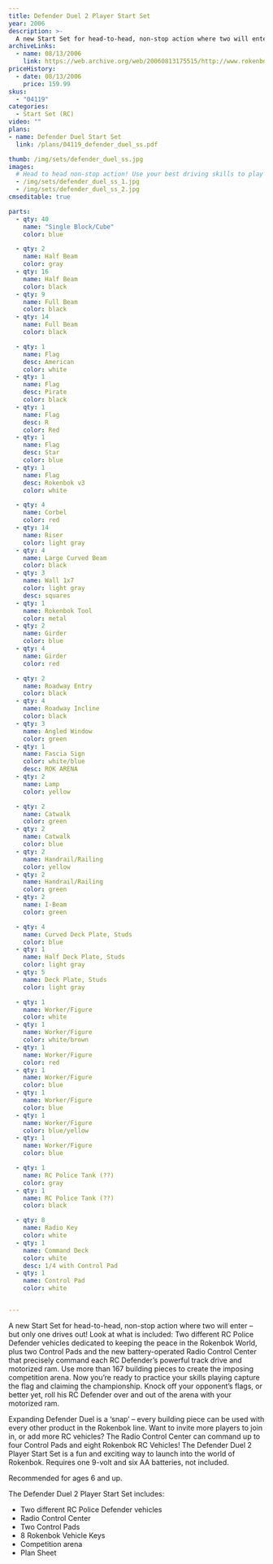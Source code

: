 ```yaml
---
title: Defender Duel 2 Player Start Set
year: 2006
description: >-
  A new Start Set for head-to-head, non-stop action where two will enter – but only one drives out! Look at what is included: Two different RC Police Defender vehicles dedicated to keeping the peace in the Rokenbok World, plus two Control Pads and the new battery-operated Radio Control Center that precisely command each RC Defender’s powerful track drive and motorized ram.
archiveLinks:
  - name: 08/13/2006
    link: https://web.archive.org/web/20060813175515/http://www.rokenbok.com/catalog/04119_pd_ss_ddefender.html
priceHistory:
  - date: 08/13/2006
    price: 159.99
skus:
  - "04119"
categories:
  - Start Set (RC)
video: ""
plans:
- name: Defender Duel Start Set
  link: /plans/04119_defender_duel_ss.pdf

thumb: /img/sets/defender_duel_ss.jpg
images:
  # Head to head non-stop action! Use your best driving skills to play capture the flag Rokenbok style!
  - /img/sets/defender_duel_ss_1.jpg
  - /img/sets/defender_duel_ss_2.jpg
cmseditable: true

parts:
  - qty: 40
    name: "Single Block/Cube"
    color: blue

  - qty: 2
    name: Half Beam
    color: gray
  - qty: 16
    name: Half Beam
    color: black
  - qty: 9
    name: Full Beam
    color: black
  - qty: 14
    name: Full Beam
    color: black

  - qty: 1
    name: Flag
    desc: American
    color: white
  - qty: 1
    name: Flag
    desc: Pirate
    color: black
  - qty: 1
    name: Flag
    desc: R
    color: Red
  - qty: 1
    name: Flag
    desc: Star
    color: blue
  - qty: 1
    name: Flag
    desc: Rokenbok v3
    color: white

  - qty: 4
    name: Corbel
    color: red
  - qty: 14
    name: Riser
    color: light gray
  - qty: 4
    name: Large Curved Beam
    color: black
  - qty: 3
    name: Wall 1x7
    color: light gray
    desc: squares
  - qty: 1
    name: Rokenbok Tool
    color: metal
  - qty: 2
    name: Girder
    color: blue
  - qty: 4
    name: Girder
    color: red

  - qty: 2
    name: Roadway Entry
    color: black
  - qty: 4
    name: Roadway Incline
    color: black
  - qty: 3
    name: Angled Window
    color: green
  - qty: 1
    name: Fascia Sign
    color: white/blue
    desc: ROK ARENA
  - qty: 2
    name: Lamp
    color: yellow

  - qty: 2
    name: Catwalk
    color: green
  - qty: 2
    name: Catwalk
    color: blue
  - qty: 2
    name: Handrail/Railing
    color: yellow
  - qty: 2
    name: Handrail/Railing
    color: green
  - qty: 2
    name: I-Beam
    color: green

  - qty: 4
    name: Curved Deck Plate, Studs
    color: blue
  - qty: 1
    name: Half Deck Plate, Studs
    color: light gray
  - qty: 5
    name: Deck Plate, Studs
    color: light gray

  - qty: 1
    name: Worker/Figure
    color: white
  - qty: 1
    name: Worker/Figure
    color: white/brown
  - qty: 1
    name: Worker/Figure
    color: red
  - qty: 1
    name: Worker/Figure
    color: blue
  - qty: 1
    name: Worker/Figure
    color: blue
  - qty: 1
    name: Worker/Figure
    color: blue/yellow
  - qty: 1
    name: Worker/Figure
    color: blue

  - qty: 1
    name: RC Police Tank (??)
    color: gray
  - qty: 1
    name: RC Police Tank (??)
    color: black

  - qty: 8
    name: Radio Key
    color: white
  - qty: 1
    name: Command Deck
    color: white
    desc: 1/4 with Control Pad 
  - qty: 1
    name: Control Pad
    color: white


---
```

A new Start Set for head-to-head, non-stop action where two will enter – but only one drives out! Look at what is included: Two different RC Police Defender vehicles dedicated to keeping the peace in the Rokenbok World, plus two Control Pads and the new battery-operated Radio Control Center that precisely command each RC Defender’s powerful track drive and motorized ram. Use more than 167 building pieces to create the imposing competition arena. Now you’re ready to practice your skills playing capture the flag and claiming the championship. Knock off your opponent’s flags, or better yet, roll his RC Defender over and out of the arena with your motorized ram.

Expanding Defender Duel is a ‘snap’ – every building piece can be used with every other product in the Rokenbok line. Want to invite more players to join in, or add more RC vehicles? The Radio Control Center can command up to four Control Pads and eight Rokenbok RC Vehicles! The Defender Duel 2 Player Start Set is a fun and exciting way to launch into the world of Rokenbok. Requires one 9-volt and six AA batteries, not included.

Recommended for ages 6 and up.

The Defender Duel 2 Player Start Set includes:
  - Two different RC Police Defender vehicles
  - Radio Control Center
  - Two Control Pads
  - 8 Rokenbok Vehicle Keys
  - Competition arena
  - Plan Sheet
